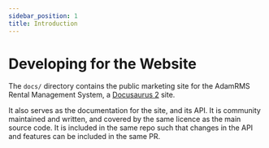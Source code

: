 ```yaml
---
sidebar_position: 1
title: Introduction
---
```


# Developing for the Website

The `docs/` directory contains the public marketing site for the AdamRMS Rental Management System, a [Docusaurus 2](https://docusaurus.io/) site.

It also serves as the documentation for the site, and its API. It is community maintained and written, and covered by the same licence as the main source code. It is included in the same repo such that changes in the API and features can be included in the same PR. 